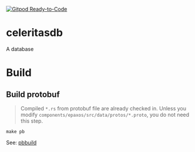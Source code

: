 [![Gitpod Ready-to-Code](https://img.shields.io/badge/Gitpod-Ready--to--Code-blue?logo=gitpod)](https://gitpod.io/#https://github.com/openacid/celeritasdb)

# celeritasdb

A database

# Build

## Build protobuf

> Compiled `*.rs` from protobuf file are already checked in.
> Unless you modify `components/epaxos/src/data/protos/*.proto`,
> you do not need this step.

```
make pb
```

See: [pbbuild](pbbuild)
